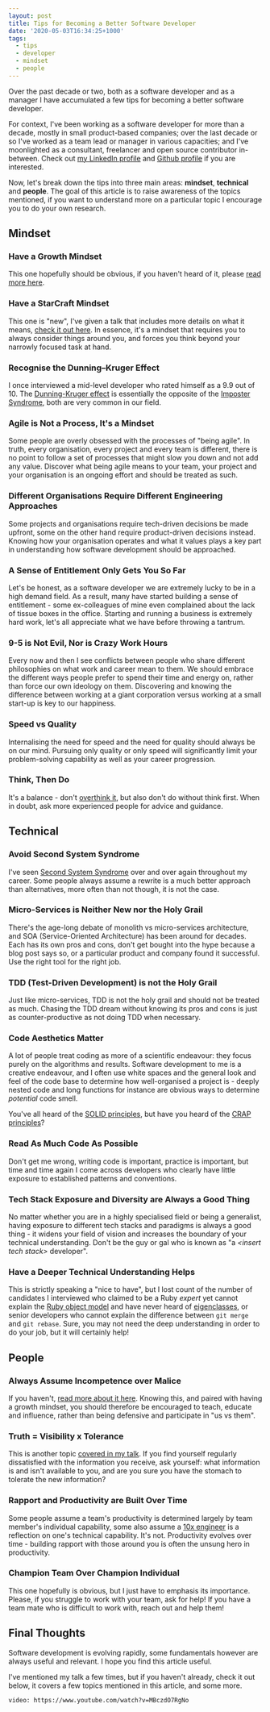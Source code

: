 ```yaml
---
layout: post
title: Tips for Becoming a Better Software Developer
date: '2020-05-03T16:34:25+1000'
tags:
  - tips
  - developer
  - mindset
  - people
---
```

Over the past decade or two, both as a software developer and as a manager I have accumulated a few tips for becoming a better software developer.

For context, I've been working as a software developer for more than a decade, mostly in small product-based companies; over the last decade or so I've worked as a team lead or manager in various capacities; and I've moonlighted as a consultant, freelancer and open source contributor in-between. Check out [my LinkedIn profile](https://www.linkedin.com/in/wufred/) and [Github profile](https://github.com/fredwu) if you are interested.

Now, let's break down the tips into three main areas: __mindset__, __technical__ and __people__. The goal of this article is to raise awareness of the topics mentioned, if you want to understand more on a particular topic I encourage you to do your own research.

## Mindset

### Have a Growth Mindset
This one hopefully should be obvious, if you haven't heard of it, please [read more here](https://www.google.com/search?q=growth+mindset).

### Have a StarCraft Mindset
This one is "new", I've given a talk that includes more details on what it means, [check it out here](https://www.youtube.com/watch?v=MBczdO7RgNo). In essence, it's a mindset that requires you to always consider things around you, and forces you think beyond your narrowly focused task at hand.

### Recognise the Dunning–Kruger Effect
I once interviewed a mid-level developer who rated himself as a 9.9 out of 10. The [Dunning-Kruger effect](https://en.wikipedia.org/wiki/Dunning%E2%80%93Kruger_effect) is essentially the opposite of the [Imposter Syndrome](https://en.wikipedia.org/wiki/Impostor_syndrome), both are very common in our field.

### Agile is Not a Process, It's a Mindset
Some people are overly obsessed with the processes of "being agile". In truth, every organisation, every project and every team is different, there is no point to follow a set of processes that might slow you down and not add any value. Discover what being agile means to your team, your project and your organisation is an ongoing effort and should be treated as such.

### Different Organisations Require Different Engineering Approaches
Some projects and organisations require tech-driven decisions be made upfront, some on the other hand require product-driven decisions instead. Knowing how your organisation operates and what it values plays a key part in understanding how software development should be approached.

### A Sense of Entitlement Only Gets You So Far
Let's be honest, as a software developer we are extremely lucky to be in a high demand field. As a result, many have started building a sense of entitlement - some ex-colleagues of mine even complained about the lack of tissue boxes in the office. Starting and running a business is extremely hard work, let's all appreciate what we have before throwing a tantrum.

### 9-5 is Not Evil, Nor is Crazy Work Hours
Every now and then I see conflicts between people who share different philosophies on what work and career mean to them. We should embrace the different ways people prefer to spend their time and energy on, rather than force our own ideology on them. Discovering and knowing the difference between working at a giant corporation versus working at a small start-up is key to our happiness.

### Speed vs Quality
Internalising the need for speed and the need for quality should always be on our mind. Pursuing only quality or only speed will significantly limit your problem-solving capability as well as your career progression.

### Think, Then Do
It's a balance - don't [overthink it](https://en.wikipedia.org/wiki/Analysis_paralysis), but also don't do without think first. When in doubt, ask more experienced people for advice and guidance.

## Technical

### Avoid Second System Syndrome
I've seen [Second System Syndrome](https://en.wikipedia.org/wiki/Second-system_effect) over and over again throughout my career. Some people always assume a rewrite is a much better approach than alternatives, more often than not though, it is not the case.

### Micro-Services is Neither New nor the Holy Grail
There's the age-long debate of monolith vs micro-services architecture, and SOA (Service-Oriented Architecture) has been around for decades. Each has its own pros and cons, don't get bought into the hype because a blog post says so, or a particular product and company found it successful. Use the right tool for the right job.

### TDD (Test-Driven Development) is not the Holy Grail
Just like micro-services, TDD is not the holy grail and should not be treated as much. Chasing the TDD dream without knowing its pros and cons is just as counter-productive as not doing TDD when necessary.

### Code Aesthetics Matter
A lot of people treat coding as more of a scientific endeavour: they focus purely on the algorithms and results. Software development to me is a creative endeavour, and I often use white spaces and the general look and feel of the code base to determine how well-organised a project is - deeply nested code and long functions for instance are obvious ways to determine _potential_ code smell.

You've all heard of the [SOLID principles](https://en.wikipedia.org/wiki/SOLID), but have you heard of the [CRAP principles](https://www.google.com/search?q=CRAP+principles)?

### Read As Much Code As Possible
Don't get me wrong, writing code is important, practice is important, but time and time again I come across developers who clearly have little exposure to established patterns and conventions.

### Tech Stack Exposure and Diversity are Always a Good Thing
No matter whether you are in a highly specialised field or being a generalist, having exposure to different tech stacks and paradigms is always a good thing - it widens your field of vision and increases the boundary of your technical understanding. Don't be the guy or gal who is known as "a _\<insert tech stack\>_ developer".

### Have a Deeper Technical Understanding Helps
This is strictly speaking a "nice to have", but I lost count of the number of candidates I interviewed who claimed to be a Ruby _expert_ yet cannot explain the [Ruby object model](https://www.google.com/search?q=the+ruby+object+model) and have never heard of [eigenclasses](https://en.wiktionary.org/wiki/eigenclass), or senior developers who cannot explain the difference between `git merge` and `git rebase`. Sure, you may not need the deep understanding in order to do your job, but it will certainly help!

## People

### Always Assume Incompetence over Malice
If you haven't, [read more about it here](https://en.wikipedia.org/wiki/Hanlon%27s_razor). Knowing this, and paired with having a growth mindset, you should therefore be encouraged to teach, educate and influence, rather than being defensive and participate in "us vs them".

### Truth = Visibility x Tolerance
This is another topic [covered in my talk](https://www.youtube.com/watch?v=MBczdO7RgNo). If you find yourself regularly dissatisfied with the information you receive, ask yourself: what information is and isn't available to you, and are you sure you have the stomach to tolerate the new information?

### Rapport and Productivity are Built Over Time
Some people assume a team's productivity is determined largely by team member's individual capability, some also assume a [10x engineer](https://www.google.com/search?q=10x+engineer) is a reflection on one's technical capability. It's not. Productivity evolves over time - building rapport with those around you is often the unsung hero in productivity.

### Champion Team Over Champion Individual
This one hopefully is obvious, but I just have to emphasis its importance. Please, if you struggle to work with your team, ask for help! If you have a team mate who is difficult to work with, reach out and help them!

## Final Thoughts

Software development is evolving rapidly, some fundamentals however are always useful and relevant. I hope you find this article useful.

I've mentioned my talk a few times, but if you haven't already, check it out below, it covers a few topics mentioned in this article, and some more.

`video: https://www.youtube.com/watch?v=MBczdO7RgNo`
